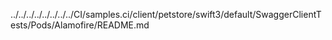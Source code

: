 ../../../../../../../../CI/samples.ci/client/petstore/swift3/default/SwaggerClientTests/Pods/Alamofire/README.md